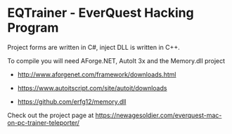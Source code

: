 EQTrainer - EverQuest Hacking Program
===========================

Project forms are written in C#, inject DLL is written in C++.

To compile you will need AForge.NET, AutoIt 3x and the Memory.dll project

- http://www.aforgenet.com/framework/downloads.html

- https://www.autoitscript.com/site/autoit/downloads

- https://github.com/erfg12/memory.dll

Check out the project page at https://newagesoldier.com/everquest-mac-on-pc-trainer-teleporter/